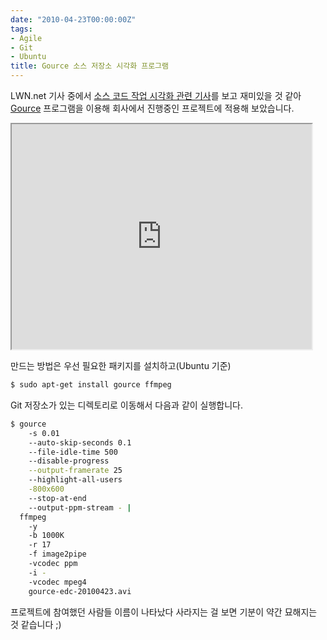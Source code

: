 ```yaml
---
date: "2010-04-23T00:00:00Z"
tags:
- Agile
- Git
- Ubuntu
title: Gource 소스 저장소 시각화 프로그램
---
```


LWN.net 기사 중에서 [소스 코드 작업 시각화 관련 기사](http://lwn.net/Articles/382468/)를 보고 재미있을 것 같아 [Gource](http://code.google.com/p/gource/) 프로그램을 이용해 회사에서 진행중인 프로젝트에 적용해 보았습니다.

<iframe width="480" height="360" src="http://www.youtube.com/embed/RUwDxM28EBA"></iframe>

만드는 방법은 우선 필요한 패키지를 설치하고(Ubuntu 기준)

```sh
$ sudo apt-get install gource ffmpeg
```

Git 저장소가 있는 디렉토리로 이동해서 다음과 같이 실행합니다.

```sh
$ gource 
    -s 0.01 
    --auto-skip-seconds 0.1 
    --file-idle-time 500 
    --disable-progress 
    --output-framerate 25 
    --highlight-all-users 
    -800x600 
    --stop-at-end 
    --output-ppm-stream - | 
  ffmpeg 
    -y 
    -b 1000K 
    -r 17 
    -f image2pipe 
    -vcodec ppm 
    -i - 
    -vcodec mpeg4 
    gource-edc-20100423.avi
```

프로젝트에 참여했던 사람들 이름이 나타났다 사라지는 걸 보면 기분이 약간 묘해지는 것 같습니다 ;)
